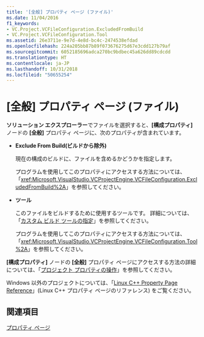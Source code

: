 ```yaml
---
title: '[全般] プロパティ ページ (ファイル)'
ms.date: 11/04/2016
f1_keywords:
- VC.Project.VCFileConfiguration.ExcludedFromBuild
- VC.Project.VCFileConfiguration.Tool
ms.assetid: 26e3711e-9e7d-4e8d-bc4c-2474538efdad
ms.openlocfilehash: 224a205bb87b89f073676275d67e3cdd127b79af
ms.sourcegitcommit: 6052185696adca270bc9bdbec45a626dd89cdcdd
ms.translationtype: HT
ms.contentlocale: ja-JP
ms.lasthandoff: 10/31/2018
ms.locfileid: "50655254"
---
```

# <a name="general-property-page-file"></a>[全般] プロパティ ページ (ファイル)

**ソリューション エクスプローラー**でファイルを選択すると、**[構成プロパティ]** ノードの **[全般]** プロパティ ページに、次のプロパティが含まれています。

- **Exclude From Build\(ビルドから除外\)**

   現在の構成のビルドに、ファイルを含めるかどうかを指定します。

   プログラムを使用してこのプロパティにアクセスする方法については、「<xref:Microsoft.VisualStudio.VCProjectEngine.VCFileConfiguration.ExcludedFromBuild%2A>」を参照してください。

- **ツール**

   このファイルをビルドするために使用するツールです。 詳細については、「[カスタム ビルド ツールの指定](../ide/specifying-custom-build-tools.md)」を参照してください。

   プログラムを使用してこのプロパティにアクセスする方法については、「<xref:Microsoft.VisualStudio.VCProjectEngine.VCFileConfiguration.Tool%2A>」を参照してください。

**[構成プロパティ]** ノードの **[全般]** プロパティ ページにアクセスする方法の詳細については、「[プロジェクト プロパティの操作](../ide/working-with-project-properties.md)」を参照してください。

Windows 以外のプロジェクトについては、「[Linux C++ Property Page Reference](../linux/prop-pages-linux.md)<!-- or [C++ Cross Platform Property Page Reference](../linux/prop-pages-linux.md)-->」(Linux C++ プロパティ ページのリファレンス) をご覧ください。

## <a name="see-also"></a>関連項目

[プロパティ ページ](../ide/property-pages-visual-cpp.md)